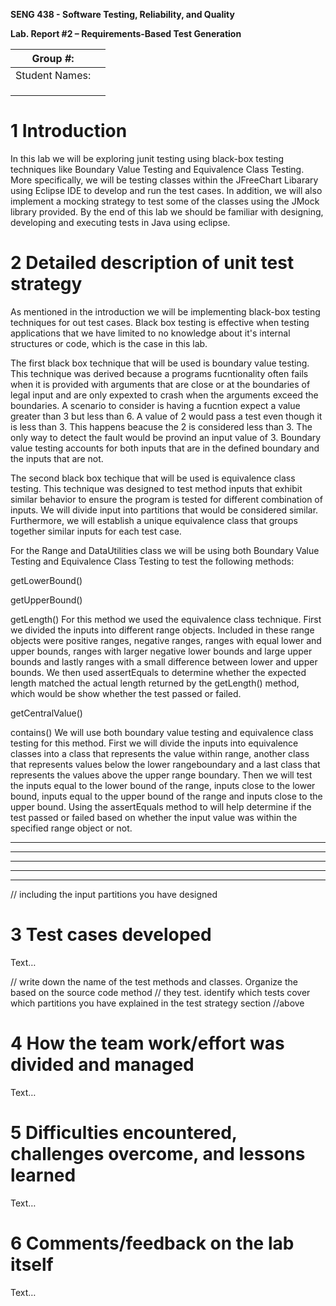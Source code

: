 **SENG 438 - Software Testing, Reliability, and Quality**

**Lab. Report \#2 – Requirements-Based Test Generation**

| Group \#:      |     |
| -------------- | --- |
| Student Names: |     |
|                |     |
|                |     |
|                |     |

# 1 Introduction

In this lab we will be exploring junit testing using black-box testing techniques like Boundary Value Testing and Equivalence Class Testing. More specifically, we will be testing classes within the JFreeChart Libarary using Eclipse IDE to develop and run the test cases. In addition, we will also implement a mocking strategy to test some of the classes using the JMock library provided. By the end of this lab we should be familiar with designing, developing and executing tests in Java using eclipse.

# 2 Detailed description of unit test strategy

As mentioned in the introduction we will be implementing black-box testing techniques for out test cases.  Black box testing is effective when testing applications that we have limited to no knowledge about it's internal structures or code, which is the case in this lab. 

The first black box technique that will be used is boundary value testing. This technique was derived because a programs fucntionality often fails when it is provided with arguments that are close or at the boundaries of legal input and are only expexted to crash when the arguments exceed the boundaries. A scenario to consider is having a fucntion expect a value greater than 3 but less than 6. A value of 2 would pass a test even though it is less than 3. This happens beacuse the 2 is considered less than 3. The only way to detect the fault would be provind an input value of 3. Boundary value testing accounts for both inputs that are in the defined boundary and the inputs that are not. 

The second black box techique that will be used is equivalence class testing. This technique was designed to test method inputs that exhibit similar behavior to ensure the program is tested for different combination of inputs. We will divide input into partitions that would be considered similar. Furthermore, we will establish a unique equivalence class that groups together similar inputs for each test case. 

For the Range and DataUtilities class we will be using both Boundary Value Testing and Equivalence Class Testing to test the following methods:

getLowerBound()

getUpperBound()

getLength()
For this method we used the equivalence class technique. First we divided the inputs into different range objects. Included in these range objects were positive ranges, negative ranges, ranges with equal lower and upper bounds, ranges with larger negative lower bounds and large upper bounds and lastly ranges with a small difference between lower and upper bounds. We then used assertEquals to determine whether the expected length matched the actual length returned by the getLength() method, which would be show whether the test passed or failed.

getCentralValue()

contains()
We will use both boundary value testing and equivalence class testing for this method. First we will divide the inputs into equivalence classes into a class that represents the value within range, another class that represents values below the lower rangeboundary and a last class that represents the values above the upper range boundary. Then we will test the inputs equal to the lower bound of the range, inputs close to the lower bound, inputs equal to the upper bound of the range and inputs close to the upper bound. Using the assertEquals method to will help determine if the test passed or failed based on whether the input value was within the specified range object or not. 

----
----
----
----
----



// including the input partitions you have designed

# 3 Test cases developed

Text…

// write down the name of the test methods and classes. Organize the based on
the source code method // they test. identify which tests cover which partitions
you have explained in the test strategy section //above

# 4 How the team work/effort was divided and managed

Text…

# 5 Difficulties encountered, challenges overcome, and lessons learned

Text…

# 6 Comments/feedback on the lab itself

Text…
